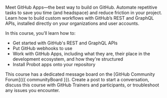 Meet GitHub Apps—the best way to build on GitHub. Automate repetitive tasks to save you time (and headspace) and reduce friction in your project. Learn how to build custom workflows with GitHub’s REST and GraphQL APIs, installed directly on your organizations and user accounts.

In this course, you’ll learn how to:

- Get started with GitHub's REST and GraphQL APIs
- Put GitHub webhooks to use
- Work with GitHub Apps, including what they are, their place in the development ecosystem, and how they're structured
- Install Probot apps onto your repository

This course has a dedicated message board on the [GitHub Community Forum]({{ communityBoard }}). Create a post to start a conversation, discuss this course with GitHub Trainers and participants, or troubleshoot any issues you encounter.  
